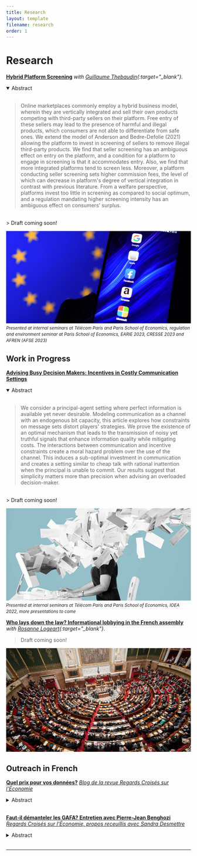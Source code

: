 ```yaml
---
title: Research
layout: template
filename: research
order: 1
--- 
```


# Research

**[Hybrid Platform Screening]()**  *with [Guillaume Thebaudin](https://www.linkedin.com/in/guillaumethebaudin){:target="_blank"}.*
<details open>
  <summary> Abstract </summary>  
  <br>
  <blockquote>
    Online marketplaces commonly employ a hybrid business model, wherein they are vertically integrated and sell their own products competing with third-party sellers on their platform. Free entry of these sellers may lead to the presence of harmful and illegal products, which consumers are not able to differentiate from safe ones. We extend the model of Anderson and Bedre-Defolie (2021) allowing the platform to invest in screening of sellers to remove illegal third-party products. We find that seller screening has an ambiguous effect on entry on the platform, and a condition for a platform to engage in screening is that it accommodates entry. Also, we find that more integrated platforms tend to screen less. Moreover, a platform conducting seller screening sets higher commission fees, the level of which can decrease in platform's degree of vertical integration in contrast with previous literature. From a welfare perspective, platforms invest too little in screening as compared to social optimum, and a regulation mandating higher screening intensity has an ambiguous effect on consumers’ surplus.
  </blockquote>
</details> 
<br>
  > Draft coming soon!

![](https://raw.githubusercontent.com/grasclement/grasclement.github.io/main/images/Createur_JUSTINTALLIS_Credits_AFP.jpg)
<small>*Presented at internal seminars at Télécom Paris and Paris School of Economics, regulation and environment seminar at Paris School of Economics, EARIE 2023, CRESSE 2023 and AFREN (AFSE 2023)*</small>

## Work in Progress


**[Advising Busy Decision Makers: Incentives in Costly Communication Settings]()**   
<details open>
  <summary> Abstract </summary> 
  <br>
  <blockquote>
    We consider a principal-agent setting where perfect information is available yet never desirable. Modeling communication as a channel with an endogenous bit capacity, this article explores how constraints on message sets distort players' strategies. We prove the existence of an optimal mechanism that leads to the transmission of noisy yet truthful signals that enhance information quality while mitigating costs. The interactions between communication and incentive constraints create a moral hazard problem over the use of the channel. This induces a sub-optimal investment in communication and creates a setting similar to cheap talk with rational inattention when the principal is unable to commit. Our results suggest that simplicity matters more than precision when advising an overloaded decision-maker.
  </blockquote>
 </details>
<br>
  > Draft coming soon!
  
![](https://raw.githubusercontent.com/grasclement/grasclement.github.io/main/images/overload.jpeg)
<small>*Presented at internal seminars at Télécom Paris and Paris School of Economics, IOEA 2022, more presentations to come*</small>

**[Who lays down the law?  Informational lobbying in the French assembly]()**  *with [Rosanne Logeart](https://rosannelogeart.github.io/){:target="_blank"}.*
  > Draft coming soon!

![](https://raw.githubusercontent.com/grasclement/grasclement.github.io/main/images/AN.jpg)

## Outreach in French

**[Quel prix pour vos données?]()**  *[Blog de la revue Regards Croisés sur l'Économie](https://blogs.alternatives-economiques.fr/rcerevue/2019/08/23/quel-prix-pour-vos-donnees)*
<details>
  <summary> Abstract </summary> 
  <br>
  <blockquote>
   Le *[23e numéro de Regards croisés sur l'économie]((https://blogs.alternatives-economiques.fr/rcerevue/2019/08/23/quel-prix-pour-vos-donnees))*, Donner ses données, contient toutes les clefs pour comprendre les débats du moment autour des données personnelles et de l'économie du numérique. Ce billet propose d'aller encore plus loin, en analysant le pouvoir que confère vos données aux entreprises qui les collectent.
  </blockquote>
 </details>
<br>

**[Faut-il démanteler les GAFA? Entretien avec Pierre-Jean Benghozi]()**  *[Regards Croisés sur l'Économie,  propos receuillis avec Sandra Desmettre]((https://www.cairn.info/publications-de-Clément-Gras--706251.htm))*
<details>
  <summary> Abstract </summary> 
  <br>
  <blockquote>
   Interview réalisé dans le cadre du *[25e numéro de Regards croisés sur l'économie]((https://www.cairn.info/revue-regards-croises-sur-l-economie-2019-2.htm))*, La fabrique de la concurrence.
  </blockquote>
 </details>
<br>
  


---



